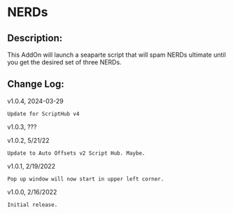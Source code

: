 # NERDs
## Description:
This AddOn will launch a seaparte script that will spam NERDs ultimate until you get the desired set of three NERDs.

## Change Log:
v1.0.4, 2024-03-29

    Update for ScriptHub v4

v1.0.3, ???

v1.0.2, 5/21/22

    Update to Auto Offsets v2 Script Hub. Maybe.
    
v1.0.1, 2/19/2022

    Pop up window will now start in upper left corner.
    
v1.0.0, 2/16/2022

    Initial release.